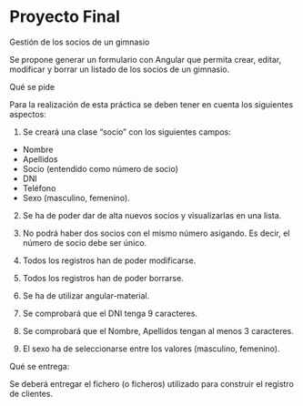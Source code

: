 # Proyecto Final

Gestión de los socios de un gimnasio

Se propone generar un formulario con Angular que permita crear, editar, modificar y borrar un listado de los socios de un gimnasio. 

Qué se pide

Para la realización de esta práctica se deben tener en cuenta los siguientes aspectos:

1. Se creará una clase “socio” con los siguientes campos:
- Nombre
- Apellidos
- Socio (entendido como número de socio)
- DNI
- Teléfono
- Sexo (masculino, femenino).

2. Se ha de poder dar de alta nuevos socios y visualizarlas en una lista.

3. No podrá haber dos socios con el mismo número asigando. Es decir, el número de socio debe ser único.

4. Todos los registros han de poder modificarse.

5. Todos los registros han de poder borrarse.

6. Se ha de utilizar angular-material.

7. Se comprobará que el DNI tenga 9 caracteres.

8. Se comprobará que el Nombre, Apellidos tengan al menos 3 caracteres.

9. El sexo ha de seleccionarse entre los valores (masculino, femenino).

Qué se entrega:

Se deberá entregar el fichero (o ficheros) utilizado para construir el registro de clientes.
